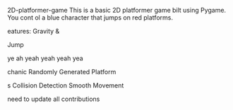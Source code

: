 



    
 2D-platformer-game
This is a basic 2D platformer game 
bilt using Pygame. You cont
ol a blue 
character that jumps on red platforms.


eatures: Gravity &amp;

Jump


ye ah yeah yeah yeah yea



chanic Randomly Generated Platform

s Collision Detection  Smooth Movement


need  to update all contributions 



 